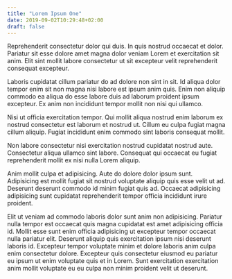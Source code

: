 ```yaml
---
title: "Lorem Ipsum One"
date: 2019-09-02T10:29:48+02:00
draft: false
---
```


Reprehenderit consectetur dolor qui duis. In quis nostrud occaecat et dolor. Pariatur sit esse dolore amet magna dolor veniam Lorem et exercitation sit anim. Elit sint mollit labore consectetur ut sit excepteur velit reprehenderit consequat excepteur.

Laboris cupidatat cillum pariatur do ad dolore non sint in sit. Id aliqua dolor tempor enim sit non magna nisi labore est ipsum anim quis. Enim non aliquip commodo ea aliqua do esse labore duis ad laborum proident ipsum excepteur. Ex anim non incididunt tempor mollit non nisi qui ullamco.

Nisi ut officia exercitation tempor. Qui mollit aliqua nostrud enim laborum ex nostrud consectetur est laborum et nostrud ut. Cillum eu culpa fugiat magna cillum aliquip. Fugiat incididunt enim commodo sint laboris consequat mollit.

Non labore consectetur nisi exercitation nostrud cupidatat nostrud aute. Consectetur aliqua ullamco sint labore. Consequat qui occaecat eu fugiat reprehenderit mollit ex nisi nulla Lorem aliquip.

Anim mollit culpa et adipisicing. Aute do dolore dolor ipsum sunt. Adipisicing est mollit fugiat sit nostrud voluptate aliquip quis esse velit ut ad. Deserunt deserunt commodo id minim fugiat quis ad. Occaecat adipisicing adipisicing sunt cupidatat reprehenderit tempor officia incididunt irure proident.

Elit ut veniam ad commodo laboris dolor sunt anim non adipisicing. Pariatur nulla tempor est occaecat quis magna cupidatat est amet adipisicing officia id. Mollit esse sunt enim officia adipisicing ut excepteur tempor occaecat nulla pariatur elit. Deserunt aliquip quis exercitation ipsum nisi deserunt laboris id. Excepteur tempor voluptate minim et dolore laboris anim culpa enim consectetur dolore. Excepteur quis consectetur eiusmod eu pariatur eu ipsum ut enim voluptate quis et in Lorem. Sunt exercitation exercitation anim mollit voluptate eu eu culpa non minim proident velit ut deserunt.